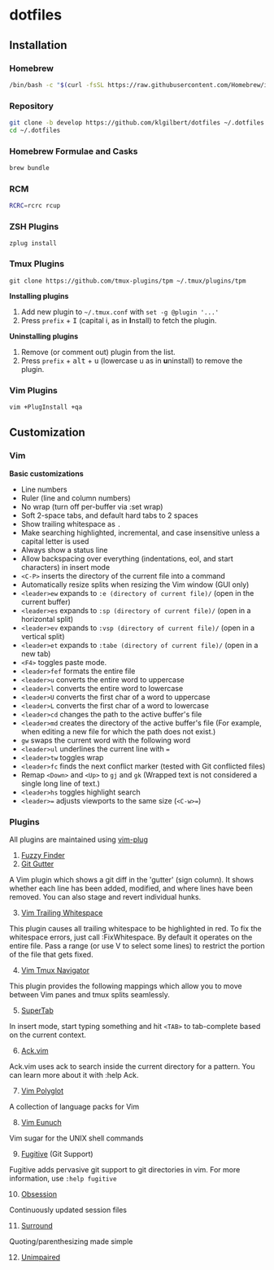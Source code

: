 # dotfiles

## Installation

### Homebrew
```bash
/bin/bash -c "$(curl -fsSL https://raw.githubusercontent.com/Homebrew/install/HEAD/install.sh)"
```

### Repository
```bash
git clone -b develop https://github.com/klgilbert/dotfiles ~/.dotfiles
cd ~/.dotfiles
```

### Homebrew Formulae and Casks
```bash
brew bundle
```

### RCM
```bash
RCRC=rcrc rcup
```

### ZSH Plugins
```
zplug install
```

### Tmux Plugins
```
git clone https://github.com/tmux-plugins/tpm ~/.tmux/plugins/tpm
```

**Installing plugins**

1. Add new plugin to `~/.tmux.conf` with `set -g @plugin '...'`
2. Press `prefix` + <kbd>I</kbd> (capital i, as in **I**nstall) to fetch the plugin.

**Uninstalling plugins**

1. Remove (or comment out) plugin from the list.
2. Press `prefix` + <kbd>alt</kbd> + <kbd>u</kbd> (lowercase u as in **u**ninstall) to remove the plugin.

### Vim Plugins
```bash
vim +PlugInstall +qa
```
## Customization

### Vim

**Basic customizations**

* Line numbers
* Ruler (line and column numbers)
* No wrap (turn off per-buffer via :set wrap)
* Soft 2-space tabs, and default hard tabs to 2 spaces
* Show trailing whitespace as `.`
* Make searching highlighted, incremental, and case insensitive unless a
  capital letter is used
* Always show a status line
* Allow backspacing over everything (indentations, eol, and start
  characters) in insert mode
* `<C-P>` inserts the directory of the current file into a command
* Automatically resize splits when resizing the Vim window (GUI only)
* `<leader>ew` expands to `:e (directory of current file)/` (open in the
  current buffer)
* `<leader>es` expands to `:sp (directory of current file)/` (open in a
  horizontal split)
* `<leader>ev` expands to `:vsp (directory of current file)/` (open in
  a vertical split)
* `<leader>et` expands to `:tabe (directory of current file)/` (open in
  a new tab)
* `<F4>` toggles paste mode.
* `<leader>fef` formats the entire file
* `<leader>u` converts the entire word to uppercase
* `<leader>l` converts the entire word to lowercase
* `<leader>U` converts the first char of a word to uppercase
* `<leader>L` converts the first char of a word to lowercase
* `<leader>cd` changes the path to the active buffer's file
* `<leader>md` creates the directory of the active buffer's file
  (For example, when editing a new file for which the path does not
  exist.)
* `gw` swaps the current word with the following word
* `<leader>ul` underlines the current line with `=`
* `<leader>tw` toggles wrap
* `<leader>fc` finds the next conflict marker (tested with Git
  conflicted files)
* Remap `<Down>` and `<Up>` to `gj` and `gk` (Wrapped text is not
  considered a single long line of text.)
* `<leader>hs` toggles highlight search
* `<leader>=` adjusts viewports to the same size (`<C-w>=`)

### Plugins

All plugins are maintained using [vim-plug](https://github.com/junegunn/vim-plug/)

1. [Fuzzy Finder](https://github.com/junegunn/fzf.vim)
2. [Git Gutter](http://github.com/airblade/vim-gitgutter)

A Vim plugin which shows a git diff in the 'gutter' (sign column). It
shows whether each line has been added, modified, and where lines have
been removed. You can also stage and revert individual hunks.

3. [Vim Trailing Whitespace](https://github.com/bronson/vim-trailing-whitespace)

This plugin causes all trailing whitespace to be highlighted in red.
To fix the whitespace errors, just call :FixWhitespace.  By default it
operates on the entire file.  Pass a range (or use V to select some lines)
to restrict the portion of the file that gets fixed.

4. [Vim Tmux Navigator](https://github.com/christoomey/vim-tmux-navigator)

This plugin provides the following mappings which allow you to move between Vim panes and tmux splits seamlessly.


5. [SuperTab](http://github.com/ervandew/supertab)

In insert mode, start typing something and hit `<TAB>` to tab-complete
based on the current context.


6. [Ack.vim](https://github.com/mileszs/ack.vim)

Ack.vim uses ack to search inside the current directory for a pattern.
You can learn more about it with :help Ack.

7. [Vim Polyglot](https://github.com/sheerun/vim-polyglot)

A collection of language packs for Vim

8. [Vim Eunuch](https://github.com/tpope/vim-eunuch)

Vim sugar for the UNIX shell commands

9. [Fugitive](http://github.com/tpope/vim-fugitive) (Git Support)

Fugitive adds pervasive git support to git directories in vim. For more
information, use `:help fugitive`

10. [Obsession](https://github.com/tpope/vim-obsession)

Continuously updated session files

11.  [Surround](https://github.com/tpope/vim-surround)

Quoting/parenthesizing made simple

12. [Unimpaired](https://github.com/tpope/vim-unimpaired)